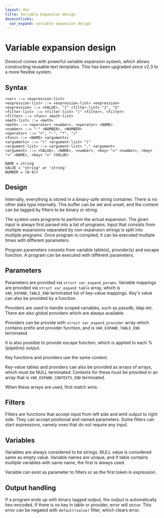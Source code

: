 ```yaml
---
layout: doc
title: Variable expansion design
dovecotlinks:
  var_expand: variable expansion design
---
```


# Variable expansion design

Dovecot comes with powerful variable expansion system, which allows constructing reusable text templates.
This has been upgraded since v2.3 to a more flexible system.

## Syntax

```
<var> ::= <expression-list>
<expression-list> ::= <expression-list> <expression>
<expression> ::= <VALUE>, "{" <filter-list> "}", "%"
<filter-list> ::= <filter-list> "|" <filter>, <filter>
<filter> ::= <func> <math-list>
<math-list> ::= <math>
<math> ::= <operator> <number>, <operator> <NAME>
<number> ::= "-" <NUMBER>, <NUMBER>
<operator> ::= "+", "-", "*", "/"
<func> ::= <NAME> <arguments>
<arguments> ::= "(" <argument-list> ")"
<argument-list> ::= <argument-list> "," <argument>
<argument> ::= <VALUE>, <NAME>, <number>, <key> "=" <number>, <key> "=" <NAME>, <key> "=" <VALUE>

NAME = string
VALUE = "string" or 'string'
NUMBER = [0-9]+
```

## Design

Internally, everything is stored in a binary-safe string container. There is no other data type internally.
This buffer can be set and unset, and the content can be tagged by filters to be binary or string.

The system uses programs to perform the actual expansion. The given input is always first parsed into a list of programs.
Input that consists from multiple expansions separated by non-expansion strings is split into multiple programs.
Once program is compiled, it can be executed multiple times with different parameters.

Program parameters consists from variable table(s), provider(s) and escape function. A program can be executed with different parameters.

## Parameters

Parameters are provided via `struct var_expand_params`. Variable mappings are provided via `struct var_expand_table` array, which is `VAR_EXPAND_TABLE_END` terminated list of
key-value mappings. Key's value can also be provided by a function.

Providers are used to handle scoped variables, such as passdb, ldap etc. There are also global providers which are always available.

Providers can be provide with `struct var_expand_provider` array which contains prefix and provider function, and is `VAR_EXPAND_TABLE_END` terminated.

It is also possible to provide escape function, which is applied to each %{pipeline} output.

Key functions and providers use the same context.

Key-value tables and providers can also be provided as arrays of arrays, which must be NULL terminated.
Contexts for these must be provided in an array that is `VAR_EXPAND_CONTEXTS_END` terminated.

When these arrays are used, first match wins.

## Filters

Filters are functions that accept input from left side and emit output to right side. They can accept positional and named parameters.
Some filters can start expressions, namely ones that do not require any input.

## Variables

Variables are always considered to be strings. NULL value is considered same as empty value. Variable names are unique, and if table contains
multiple variables with same name, the first is always used.

Variable can exist as parameter to filters or as the first token in expression.

## Output handling

If a program ends up with binary tagged output, the output is automatically hex-encoded.
If there is no key in table or provider, error will occur.
This error can be negated with `default(value)` filter, which clears error.

